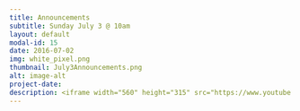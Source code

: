 ```yaml
---
title: Announcements
subtitle: Sunday July 3 @ 10am
layout: default
modal-id: 15
date: 2016-07-02
img: white_pixel.png
thumbnail: July3Announcements.png
alt: image-alt
project-date:
description: <iframe width="560" height="315" src="https://www.youtube.com/embed/U4D4pMVO2Kw" frameborder="0" allowfullscreen></iframe>
---
```

